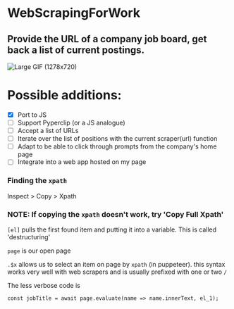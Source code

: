 # WebScrapingForWork

## Provide the URL of a company job board, get back a list of current postings.

![Large GIF (1278x720)](https://user-images.githubusercontent.com/33912011/115772833-96badc00-a37d-11eb-91bb-36850e95e94a.gif)

# Possible additions:
* [x] Port to JS
* [ ] Support Pyperclip (or a JS analogue)
* [ ] Accept a list of URLs
* [ ] Iterate over the list of positions with the current scraper(url) function
* [ ] Adapt to be able to click through prompts from the company's home page
* [ ] Integrate into a web app hosted on my page

### Finding the ```xpath``` 
Inspect > Copy > Xpath

### NOTE: If copying the ```xpath``` doesn't work, try 'Copy Full Xpath'

```[el]``` pulls the first found item and putting it into a variable. This is called 'destructuring'

```page``` is our open page

```.$x``` allows us to select an item on page by ```xpath``` (in puppeteer). this syntax works very well with web scrapers and is usually prefixed with one or two ```/```

The less verbose code is

```const jobTitle = await page.evaluate(name => name.innerText, el_1);```
